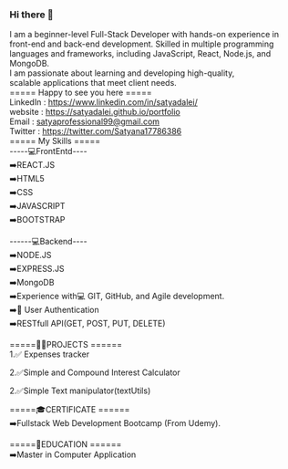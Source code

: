 ### Hi there 👋
I am a beginner-level Full-Stack Developer with hands-on experience in front-end and back-end development. Skilled in multiple programming languages and frameworks, including JavaScript, React, Node.js, and MongoDB.  
I am passionate about learning and developing high-quality,  
scalable applications that meet client needs.  
===== Happy to see you here =====  
LinkedIn   : https://www.linkedin.com/in/satyadalei/  
website    : https://satyadalei.github.io/portfolio  
Email      : satyaprofessional99@gmail.com  
Twitter    : https://twitter.com/Satyana17786386  
===== My Skills =====  
-----💻FrontEntd----  
➡️REACT.JS  
➡️HTML5  
➡️CSS  
➡️JAVASCRIPT  
➡️BOOTSTRAP  
  
------💻Backend----  
➡️NODE.JS  
➡️EXPRESS.JS  
➡️MongoDB  
➡️Experience with💻 GIT, GitHub, and Agile development.  
➡️🔐 User Authentication  
➡️RESTfull API(GET, POST, PUT, DELETE)  
  
=====🧑‍💻PROJECTS ======  
1.✅ Expenses tracker    

2.✅Simple and Compound Interest Calculator  

2.✅Simple Text manipulator(textUtils)  
   

=====🎓CERTIFICATE ======  
➡️Fullstack Web Development Bootcamp (From Udemy).  
  
=====📙EDUCATION ======  
➡️Master in Computer Application      

